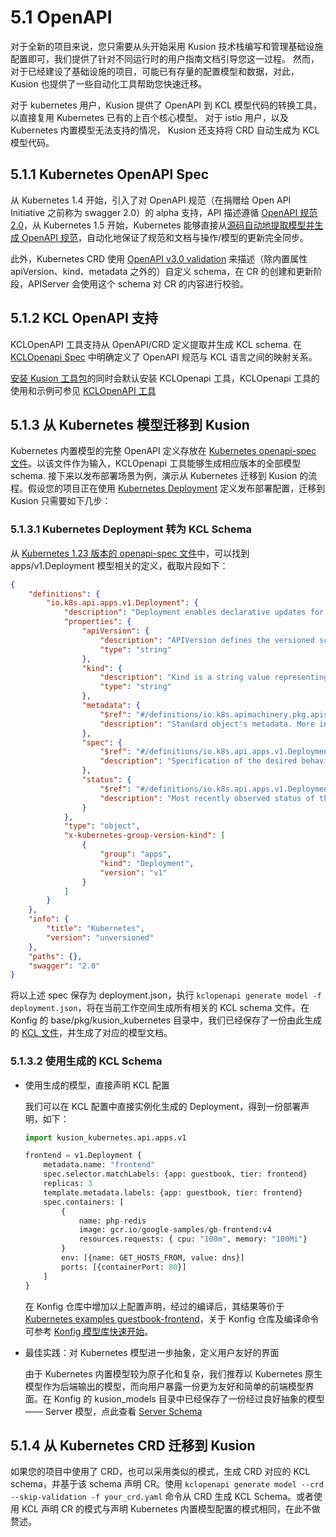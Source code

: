 # 5.1 OpenAPI

对于全新的项目来说，您只需要从头开始采用 Kusion 技术栈编写和管理基础设施配置即可，我们提供了针对不同运行时的用户指南文档引导您这一过程。 然而，对于已经建设了基础设施的项目，可能已有存量的配置模型和数据，对此，Kusion 也提供了一些自动化工具帮助您快速迁移。

对于 kubernetes 用户，Kusion 提供了 OpenAPI 到 KCL 模型代码的转换工具，以直接复用 Kubernetes 已有的上百个核心模型。 对于 istio 用户，以及 Kubernetes 内置模型无法支持的情况， Kusion 还支持将 CRD 自动生成为 KCL 模型代码。

## 5.1.1 Kubernetes OpenAPI Spec

从 Kubernetes 1.4 开始，引入了对 OpenAPI 规范（在捐赠给 Open API Initiative 之前称为 swagger 2.0）的 alpha 支持，API 描述遵循 [OpenAPI 规范 2.0](https://github.com/OAI/OpenAPI-Specification/blob/main/versions/2.0.md)，从 Kubernetes 1.5 开始，Kubernetes 能够直接从[源码自动地提取模型并生成 OpenAPI 规范](https://github.com/kubernetes/kube-openapi)，自动化地保证了规范和文档与操作/模型的更新完全同步。

此外，Kubernetes CRD 使用 [OpenAPI v3.0 validation](https://kubernetes.io/docs/tasks/extend-kubernetes/custom-resources/custom-resource-definitions/#validation) 来描述（除内置属性 apiVersion、kind、metadata 之外的）自定义 schema，在 CR 的创建和更新阶段，APIServer 会使用这个 schema 对 CR 的内容进行校验。

## 5.1.2 KCL OpenAPI 支持

KCLOpenAPI 工具支持从 OpenAPI/CRD 定义提取并生成 KCL schema. 在 [KCLOpenapi Spec](https://kusionstack.io/docs/reference/cli/openapi/spec) 中明确定义了 OpenAPI 规范与 KCL 语言之间的映射关系。

[安装 Kusion 工具包](https://kusionstack.io/docs/user_docs/getting-started/install)的同时会默认安装 KCLOpenapi 工具，KCLOpenapi 工具的使用和示例可参见 [KCLOpenAPI 工具](https://kusionstack.io/docs/reference/cli/openapi)

## 5.1.3 从 Kubernetes 模型迁移到 Kusion

Kubernetes 内置模型的完整 OpenAPI 定义存放在 [Kubernetes openapi-spec 文件](https://github.com/kubernetes/kubernetes/blob/master/api/openapi-spec/swagger.json)。以该文件作为输入，KCLOpenapi 工具能够生成相应版本的全部模型 schema. 接下来以发布部署场景为例，演示从 Kubernetes 迁移到 Kusion 的流程。假设您的项目正在使用 [Kubernetes Deployment](https://kubernetes.io/docs/concepts/workloads/controllers/deployment/) 定义发布部署配置，迁移到 Kusion 只需要如下几步：

### 5.1.3.1 Kubernetes Deployment 转为 KCL Schema

从 [Kubernetes 1.23 版本的 openapi-spec 文件](https://github.com/kubernetes/kubernetes/blob/release-1.23/api/openapi-spec/swagger.json)中，可以找到 apps/v1.Deployment 模型相关的定义，截取片段如下：

```json
{
    "definitions": {
        "io.k8s.api.apps.v1.Deployment": {
            "description": "Deployment enables declarative updates for Pods and ReplicaSets.",
            "properties": {
                "apiVersion": {
                    "description": "APIVersion defines the versioned schema of this representation of an object. Servers should convert recognized schemas to the latest internal value, and may reject unrecognized values. More info: https://git.k8s.io/community/contributors/devel/sig-architecture/api-conventions.md#resources",
                    "type": "string"
                },
                "kind": {
                    "description": "Kind is a string value representing the REST resource this object represents. Servers may infer this from the endpoint the client submits requests to. Cannot be updated. In CamelCase. More info: https://git.k8s.io/community/contributors/devel/sig-architecture/api-conventions.md#types-kinds",
                    "type": "string"
                },
                "metadata": {
                    "$ref": "#/definitions/io.k8s.apimachinery.pkg.apis.meta.v1.ObjectMeta",
                    "description": "Standard object's metadata. More info: https://git.k8s.io/community/contributors/devel/sig-architecture/api-conventions.md#metadata"
                },
                "spec": {
                    "$ref": "#/definitions/io.k8s.api.apps.v1.DeploymentSpec",
                    "description": "Specification of the desired behavior of the Deployment."
                },
                "status": {
                    "$ref": "#/definitions/io.k8s.api.apps.v1.DeploymentStatus",
                    "description": "Most recently observed status of the Deployment."
                }
            },
            "type": "object",
            "x-kubernetes-group-version-kind": [
                {
                    "group": "apps",
                    "kind": "Deployment",
                    "version": "v1"
                }
            ]
        }
    },
    "info": {
        "title": "Kubernetes",
        "version": "unversioned"
    },
    "paths": {},
    "swagger": "2.0"
}
```

将以上述 spec 保存为 deployment.json，执行 ``kclopenapi generate model -f deployment.json``，将在当前工作空间生成所有相关的 KCL schema 文件。在 Konfig 的 base/pkg/kusion_kubernetes 目录中，我们已经保存了一份由此生成的 [KCL 文件](https://github.com/KusionStack/konfig/blob/master/base/pkg/kusion_kubernetes/api/apps/v1/deployment.k)，并生成了对应的模型文档。

<!-- TODO: 模型文档加链接 -->

### 5.1.3.2 使用生成的 KCL Schema

* 使用生成的模型，直接声明 KCL 配置

  我们可以在 KCL 配置中直接实例化生成的 Deployment，得到一份部署声明，如下：

  ```python
  import kusion_kubernetes.api.apps.v1

  frontend = v1.Deployment {
      metadata.name: "frontend"
      spec.selector.matchLabels: {app: guestbook, tier: frontend}
      replicas: 3
      template.metadata.labels: {app: guestbook, tier: frontend}
      spec.containers: [
          {
              name: php-redis
              image: gcr.io/google-samples/gb-frontend:v4
              resources.requests: { cpu: "100m", memory: "100Mi"}
          }
          env: [{name: GET_HOSTS_FROM, value: dns}]
          ports: [{containerPort: 80}]
      ]
  }
  ```

  在 Konfig 仓库中增加以上配置声明，经过的编译后，其结果等价于 [Kubernetes examples guestbook-frontend](https://github.com/kubernetes/examples/blob/master/guestbook/frontend-deployment.yaml)，关于 Konfig 仓库及编译命令可参考 [Konfig 模型库快速开始](https://kusionstack.io/docs/reference/model/model-quick-start)。
* 最佳实践：对 Kubernetes 模型进一步抽象，定义用户友好的界面

  由于 Kubernetes 内置模型较为原子化和复杂，我们推荐以 Kubernetes 原生模型作为后端输出的模型，而向用户暴露一份更为友好和简单的前端模型界面。在 Konfig 的 kusion_models 目录中已经保存了一份经过良好抽象的模型 —— Server 模型，点此查看 [Server Schema](https://github.com/KusionStack/konfig/blob/master/base/pkg/kusion_models/kube/frontend/server.k)

## 5.1.4 从 Kubernetes CRD 迁移到 Kusion

如果您的项目中使用了 CRD，也可以采用类似的模式，生成 CRD 对应的 KCL schema，并基于该 schema 声明 CR。使用 `kclopenapi generate model --crd --skip-validation -f your_crd.yaml` 命令从 CRD 生成 KCL Schema。或者使用 KCL 声明 CR 的模式与声明 Kubernetes 内置模型配置的模式相同，在此不做赘述。
